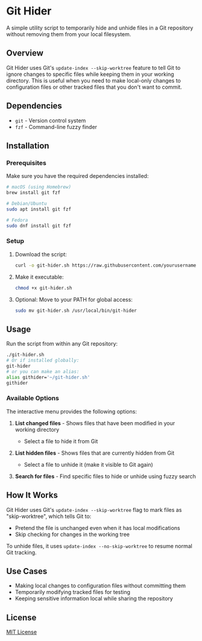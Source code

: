 # Git Hider

A simple utility script to temporarily hide and unhide files in a Git repository without removing them from your local filesystem.

## Overview

Git Hider uses Git's `update-index --skip-worktree` feature to tell Git to ignore changes to specific files while keeping them in your working directory. This is useful when you need to make local-only changes to configuration files or other tracked files that you don't want to commit.

## Dependencies

- `git` - Version control system
- `fzf` - Command-line fuzzy finder

## Installation

### Prerequisites

Make sure you have the required dependencies installed:

```bash
# macOS (using Homebrew)
brew install git fzf

# Debian/Ubuntu
sudo apt install git fzf

# Fedora
sudo dnf install git fzf
```

### Setup

1. Download the script:
   ```bash
   curl -o git-hider.sh https://raw.githubusercontent.com/yourusername/git-hider/main/git-hider.sh
   ```

2. Make it executable:
   ```bash
   chmod +x git-hider.sh
   ```

3. Optional: Move to your PATH for global access:
   ```bash
   sudo mv git-hider.sh /usr/local/bin/git-hider
   ```

## Usage

Run the script from within any Git repository:

```bash
./git-hider.sh
# Or if installed globally:
git-hider
# or you can make an alias:
alias githider='~/git-hider.sh'
githider
```

### Available Options

The interactive menu provides the following options:

1. **List changed files** - Shows files that have been modified in your working directory
   - Select a file to hide it from Git

2. **List hidden files** - Shows files that are currently hidden from Git
   - Select a file to unhide it (make it visible to Git again)

3. **Search for files** - Find specific files to hide or unhide using fuzzy search

## How It Works

Git Hider uses Git's `update-index --skip-worktree` flag to mark files as "skip-worktree", which tells Git to:

- Pretend the file is unchanged even when it has local modifications
- Skip checking for changes in the working tree

To unhide files, it uses `update-index --no-skip-worktree` to resume normal Git tracking.

## Use Cases

- Making local changes to configuration files without committing them
- Temporarily modifying tracked files for testing
- Keeping sensitive information local while sharing the repository

## License

[MIT License](LICENSE)

